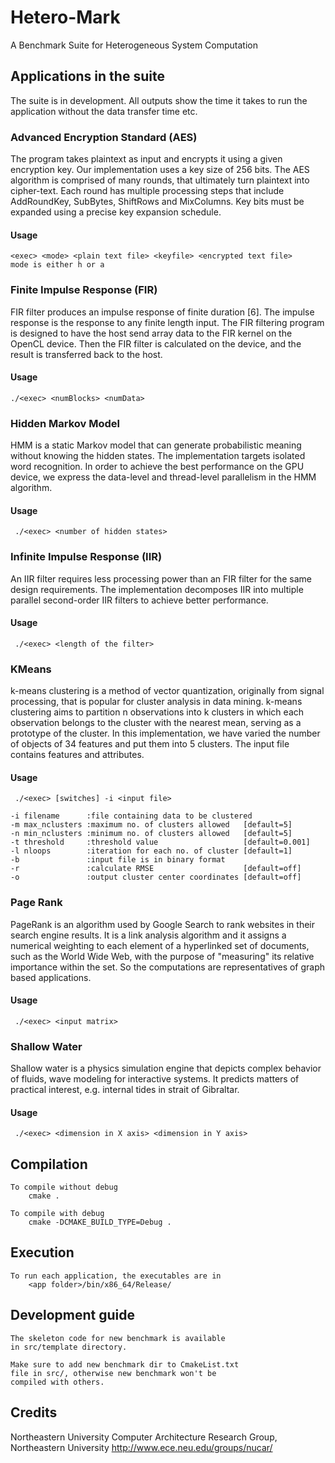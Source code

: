 # Hetero-Mark

A Benchmark Suite for Heterogeneous System Computation

## Applications in the suite

The suite is in development. All outputs show the time it takes to run
the application without the data transfer time etc.

### Advanced Encryption Standard (AES)

The program takes plaintext as input and encrypts it using a given
encryption key. Our implementation uses a key size of 256 bits.
The AES algorithm is comprised of
many rounds, that ultimately turn
plaintext into cipher-text. Each round has multiple processing
steps that include AddRoundKey, SubBytes, ShiftRows and
MixColumns. Key bits must be expanded using a precise key
expansion schedule.

#### Usage

    <exec> <mode> <plain text file> <keyfile> <encrypted text file>
    mode is either h or a

### Finite Impulse Response (FIR)

FIR filter produces an impulse
response of finite duration [6]. The impulse response is the
response to any finite length input. The FIR filtering program
is designed to have the host send array data to the FIR kernel
on the OpenCL device. Then the FIR filter is calculated on
the device, and the result is transferred back to the host.

#### Usage

    ./<exec> <numBlocks> <numData>

### Hidden Markov Model

HMM is a static Markov model
that can generate probabilistic meaning without knowing the
hidden states. The implementation
targets isolated word recognition. In order to achieve the
best performance on the GPU device, we express the data-level
and thread-level parallelism in the HMM algorithm.

#### Usage
     ./<exec> <number of hidden states>

### Infinite Impulse Response (IIR)

An IIR filter requires less processing
power than an FIR filter for
the same design requirements. The implementation decomposes
IIR into multiple parallel second-order IIR filters to achieve better
performance.

#### Usage

     ./<exec> <length of the filter>

### KMeans

k-means clustering is a method of vector quantization, originally from signal processing, that is popular for cluster analysis in data mining. k-means clustering aims to partition n observations into k clusters in which each observation belongs to the cluster with the nearest mean, serving as a prototype of the cluster. In this implementation, we have varied the number of objects of 34 features and put them into 5 clusters. The input file contains features and attributes.

#### Usage
     ./<exec> [switches] -i <input file>

	-i filename      :file containing data to be clustered
	-m max_nclusters :maximum no. of clusters allowed   [default=5]
	-n min_nclusters :minimum no. of clusters allowed   [default=5]
	-t threshold     :threshold value                   [default=0.001]
	-l nloops        :iteration for each no. of cluster [default=1]
	-b               :input file is in binary format
	-r               :calculate RMSE                    [default=off]
	-o               :output cluster center coordinates [default=off]

### Page Rank

PageRank is an algorithm used by Google Search to rank websites in their search engine results. It is a link analysis algorithm and it assigns a numerical weighting to each element of a hyperlinked set of documents, such as the World Wide Web, with the purpose of "measuring" its relative importance within the set. So the computations are representatives of graph based applications.

#### Usage
     ./<exec> <input matrix>

### Shallow Water

Shallow water is a physics simulation engine that depicts complex behavior of fluids, wave modeling for interactive systems. It predicts matters of practical interest, e.g. internal tides in strait of Gibraltar.

#### Usage
     ./<exec> <dimension in X axis> <dimension in Y axis>


## Compilation

    To compile without debug
        cmake .

    To compile with debug
        cmake -DCMAKE_BUILD_TYPE=Debug .


## Execution

    To run each application, the executables are in
        <app folder>/bin/x86_64/Release/

## Development guide

    The skeleton code for new benchmark is available
    in src/template directory.

    Make sure to add new benchmark dir to CmakeList.txt
    file in src/, otherwise new benchmark won't be
    compiled with others.

## Credits

Northeastern University Computer Architecture Research Group,
Northeastern University
http://www.ece.neu.edu/groups/nucar/




